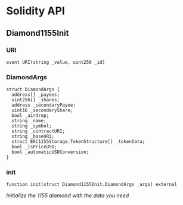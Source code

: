 # Solidity API

## Diamond1155Init

### URI

```solidity
event URI(string _value, uint256 _id)
```

### DiamondArgs

```solidity
struct DiamondArgs {
  address[] _payees;
  uint256[] _shares;
  address _secondaryPayee;
  uint16 _secondaryShare;
  bool _airdrop;
  string _name;
  string _symbol;
  string _contractURI;
  string _baseURI;
  struct ERC1155Storage.TokenStructure[] _tokenData;
  bool _isPriceUSD;
  bool _automaticUSDConversion;
}
```

### init

```solidity
function init(struct Diamond1155Init.DiamondArgs _args) external
```

_Initialize the 1155 diamond with the data you need_

